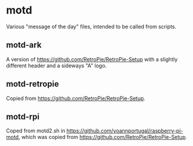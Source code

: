 # motd

Various "message of the day" files, intended to be called from scripts.

## motd-ark

A version of <https://github.com/RetroPie/RetroPie-Setup> with a slightly different header and a sideways "A" logo.

## motd-retropie

Copied from <https://github.com/RetroPie/RetroPie-Setup>.

## motd-rpi

Coped from motd2.sh in <https://github.com/yoannportugal/raspberry-pi-motd>, which was copied from <https://github.com/RetroPie/RetroPie-Setup>.
